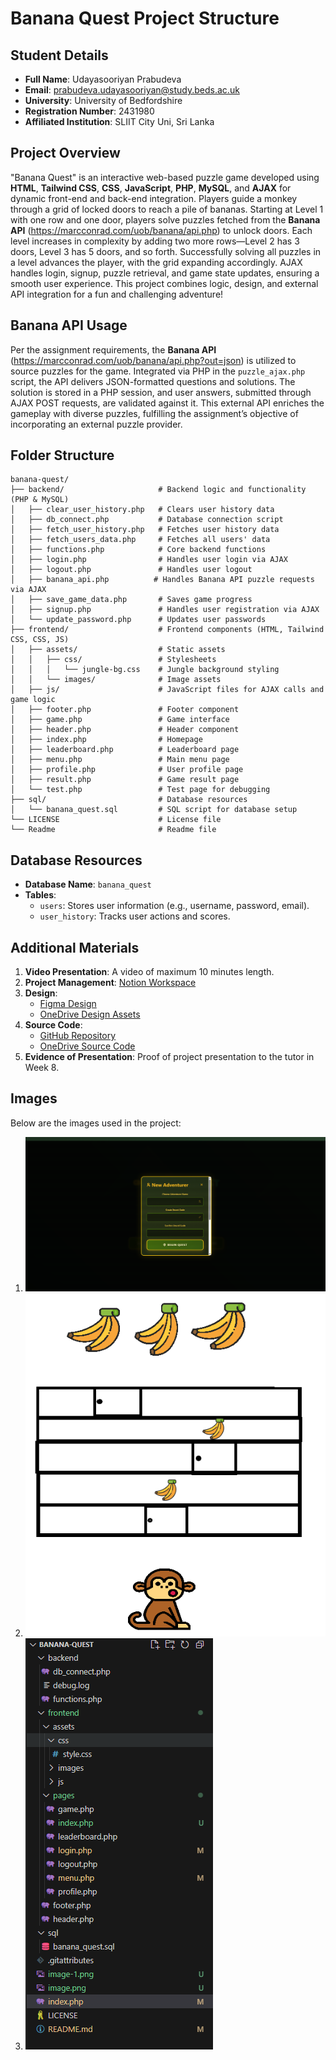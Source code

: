 # Banana Quest Project Structure

## Student Details
- **Full Name**: Udayasooriyan Prabudeva  
- **Email**: prabudeva.udayasooriyan@study.beds.ac.uk  
- **University**: University of Bedfordshire  
- **Registration Number**: 2431980  
- **Affiliated Institution**: SLIIT City Uni, Sri Lanka  

## Project Overview
"Banana Quest" is an interactive web-based puzzle game developed using **HTML**, **Tailwind CSS**, **CSS**, **JavaScript**, **PHP**, **MySQL**, and **AJAX** for dynamic front-end and back-end integration. Players guide a monkey through a grid of locked doors to reach a pile of bananas. Starting at Level 1 with one row and one door, players solve puzzles fetched from the **Banana API** (https://marcconrad.com/uob/banana/api.php) to unlock doors. Each level increases in complexity by adding two more rows—Level 2 has 3 doors, Level 3 has 5 doors, and so forth. Successfully solving all puzzles in a level advances the player, with the grid expanding accordingly. AJAX handles login, signup, puzzle retrieval, and game state updates, ensuring a smooth user experience. This project combines logic, design, and external API integration for a fun and challenging adventure!

## Banana API Usage
Per the assignment requirements, the **Banana API** (https://marcconrad.com/uob/banana/api.php?out=json) is utilized to source puzzles for the game. Integrated via PHP in the `puzzle_ajax.php` script, the API delivers JSON-formatted questions and solutions. The solution is stored in a PHP session, and user answers, submitted through AJAX POST requests, are validated against it. This external API enriches the gameplay with diverse puzzles, fulfilling the assignment’s objective of incorporating an external puzzle provider.

## Folder Structure
```
banana-quest/
├── backend/                     # Backend logic and functionality (PHP & MySQL)
│   ├── clear_user_history.php   # Clears user history data
│   ├── db_connect.php           # Database connection script
│   ├── fetch_user_history.php   # Fetches user history data
│   ├── fetch_users_data.php     # Fetches all users' data
│   ├── functions.php            # Core backend functions
│   ├── login.php                # Handles user login via AJAX
│   ├── logout.php               # Handles user logout
│   ├── banana_api.php          # Handles Banana API puzzle requests via AJAX
│   ├── save_game_data.php       # Saves game progress
│   ├── signup.php               # Handles user registration via AJAX
│   └── update_password.php      # Updates user passwords
├── frontend/                    # Frontend components (HTML, Tailwind CSS, CSS, JS)
│   ├── assets/                  # Static assets
│   │   ├── css/                 # Stylesheets
│   │   │   └── jungle-bg.css    # Jungle background styling
│   │   └── images/              # Image assets
│   ├── js/                      # JavaScript files for AJAX calls and game logic
│   ├── footer.php               # Footer component
│   ├── game.php                 # Game interface
│   ├── header.php               # Header component
│   ├── index.php                # Homepage
│   ├── leaderboard.php          # Leaderboard page
│   ├── menu.php                 # Main menu page
│   ├── profile.php              # User profile page
│   ├── result.php               # Game result page
│   └── test.php                 # Test page for debugging
├── sql/                         # Database resources
│   └── banana_quest.sql         # SQL script for database setup
└── LICENSE                      # License file
└── Readme                       # Readme file
```

## Database Resources
- **Database Name**: `banana_quest`
- **Tables**:
    - `users`: Stores user information (e.g., username, password, email).
    - `user_history`: Tracks user actions and scores.

## Additional Materials
1. **Video Presentation**: A video of maximum 10 minutes length.
2. **Project Management**: [Notion Workspace](https://www.notion.so/BANANA-QUEST-1c0460e45a4880ddb4f1d4552e9bb169?pvs=21)
3. **Design**:
    - [Figma Design](https://www.figma.com/design/KMCssR7FdJxr9MobG9yvIe/Untitled?node-id=0-1&t=6b0Uuu5tWlb8oNYR-1)
    - [OneDrive Design Assets](https://1drv.ms/f/c/48351f8739b0c623/EpQFQjuvYlxHokqRLMC8hSUBeecliv9bdz0PBsD9e3JeoQ?e=N2daRO)
4. **Source Code**:
    - [GitHub Repository](https://github.com/prabud0401/BANANA-QUEST.git)
    - [OneDrive Source Code](https://1drv.ms/f/c/48351f8739b0c623/Eg7NkyUWEpVGszeG9u2sW4kBFTXQ1cdbsrxgxWkccX_BPw?e=ruY7cT)
5. **Evidence of Presentation**: Proof of project presentation to the tutor in Week 8.

## Images
Below are the images used in the project:
1. ![Folder Structure Overview](image.png)
2. ![Authentication Flow](image-1.png)
3. ![Menu Page Design](image-2.png)